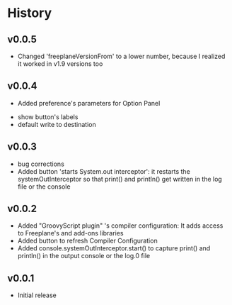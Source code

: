 # History

## v0.0.5

* Changed 'freeplaneVersionFrom' to a lower number, because I realized it worked in v1.9 versions too

## v0.0.4

* Added preference's parameters for Option Panel
 - show button's labels
 - default write to destination

## v0.0.3

* bug corrections
* Added button 'starts System.out interceptor':
it restarts the systemOutInterceptor so that print() and println() get written in the log file or the console

## v0.0.2

* Added "GroovyScript plugin" 's compiler configuration:
It adds access to Freeplane's and add-ons libraries
* Added button to refresh Compiler Configuration
* Added console.systemOutInterceptor.start() to capture print() and println() in the output console or the log.0 file

## v0.0.1

* Initial release
